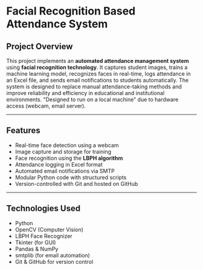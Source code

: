 # Facial Recognition Based Attendance System

## Project Overview

This project implements an **automated attendance management system** using **facial recognition technology**. It captures student images, trains a machine learning model, recognizes faces in real-time, logs attendance in an Excel file, and sends email notifications to students automatically. The system is designed to replace manual attendance-taking methods and improve reliability and efficiency in educational and institutional environments.
"Designed to run on a local machine" due to hardware access (webcam, email server).

---

## Features

- Real-time face detection using a webcam
- Image capture and storage for training
- Face recognition using the **LBPH algorithm**
- Attendance logging in Excel format
- Automated email notifications via SMTP
- Modular Python code with structured scripts
- Version-controlled with Git and hosted on GitHub

---

## Technologies Used

- Python
- OpenCV (Computer Vision)
- LBPH Face Recognizer
- Tkinter (for GUI)
- Pandas & NumPy
- smtplib (for email automation)
- Git & GitHub for version control



